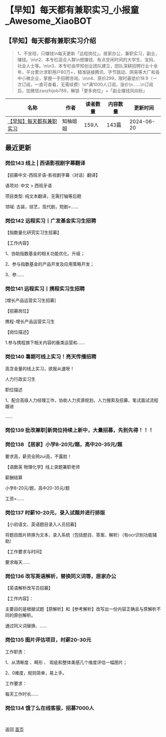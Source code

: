 # 【早知】每天都有兼职实习_小报童_Awesome_XiaoBOT

## 【早知】每天都有兼职实习介绍
> 1、不坐班，只赚钱\n每天更新「远程岗位」。居家办公，兼职实习，副业，赚钱。\n\n2、本专栏适合人群\n想赚钱、有点空闲时间的大学生、宝妈、社会人士等。\n\n3、本专栏由早知创业团队建立，团队深耕招聘行业十余年，平台累计求职用户80万+，精准链接腾讯、字节跳动、网易等大厂和各中小微企业，掌握一手招聘咨询。\n\n4、原价299，限时最低价19.9（一次订阅，一直可查看，无需续费）\n*满1000人订阅，涨价\n……\n订阅后，加微信zaozhijob789，解锁「更多岗位」+「副业赚钱风向标」  
  


|名称|作者|读者数量|内容数量|更新时间|
|---|---|---|---|---|
|[【早知】每天都有兼职实习](https://xiaobot.net/p/zaozhi?refer=9c3f1c95-a052-465a-9902-f6d75080262a)|知柚姐姐|159人|143篇|2024-06-20|

## 最近更新
### 岗位143 线上 | 西语影视剧字幕翻译

【招募中文-西班牙语-影视剧字幕（对话）翻译】

语项对: 中文 > 西班牙语

项目类型: 纯文本翻译，无需打轴等后期

领域: 古装，综艺，现代剧，短剧<......

### 岗位142 远程实习丨广发基金实习生招聘

【指数量化研究实习生招募】

【工作内容】

1、协助指数基金的相关功能优化、升级；

2、参与指数基金的产品开发及应用策略开发；

3、参......

### 岗位141 远程实习丨携程实习生招聘

[增长产品运营实习生招募]

【招募岗位】

携程-增长产品运营实习生

【岗位描述】

1.参与携程旗下相关内容的垂类运营和......

### 岗位140 暑期可线上实习！亮天传播招聘

高含金量的线上实习，欲报从速呀！

人力行政实习生

职位描述

1、配合高级人力经理工作，协助人力资源规划，人力搜索及招募，笔试面试流程跟进

......

### 岗位139 批改兼职|新岗位持续上新中，大量招募，先到先得！！！

### 岗位138 【居家】小学8-20元/题，高中20-35元/题

要求高，薪资全网zui高，不露脸！

【语数英 物理化学】线上录题兼职老师

薪酬结算

小学8-20元/题，高中20-35元/题

工资=......

### 岗位137 时薪10-20元，录入试题并进行排版

【小初语文、英语题目录入人员招募】

将题目图片转换为文本，录入系统（包括题目、答案、解析）（有ocr识别功能辅助）

【工作要求与时间】

要求每天......

### 岗位136 改写英语解析，替换同义词等，居家办公

【英语解析改写员招募】

【工作内容】：

主要目的是根据试题【原解析】和【参考解析】改写出一份内容正确且与原解析不同的原创解析。

通过同义词替换、......

### 岗位135 图片评估项目，时薪20-30元

工作职责：

1、从清晰度 、畸形 、 瑕疵和整体美感几个维度评估一幅图片；

2、0难度，规则简单，易上手。

工作要求：

每天工作时长......

### 岗位134 饿了么在线客服，招募7000人


<a href="https://github.com/Reno9527/awesome-xiaobot" style="color: white; text-decoration: none;">awesome-xiaobot</a>

返回 [首页](../README.md)
